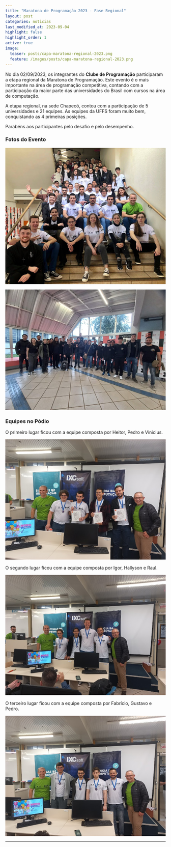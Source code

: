 ```yaml
---
title: "Maratona de Programação 2023 - Fase Regional"
layout: post
categories: noticias
last_modified_at: 2023-09-04
highlight: false
highlight_order: 1
active: true
image:
  teaser: posts/capa-maratona-regional-2023.png
  feature: /images/posts/capa-maratona-regional-2023.png
---
```


No dia 02/09/2023, os integrantes do **Clube de Programação** participaram a etapa regional da Maratona de Programação. Este evento é o mais importante na área de programação competitiva, contando com a participação da maior parte das universidades do Brasil com cursos na área de computação.

A etapa regional, na sede Chapecó, contou com a participação de 5 universidades e 21 equipes. As equipes da UFFS foram muito bem, conquistando as 4 primeiras posições. 

Parabéns aos participantes pelo desafio e pelo desempenho.

### Fotos do Evento

![Imagem](/images/posts/maratona-regional-2023-1.jpg)

![Imagem](/images/posts/maratona-regional-2023-2.jpg)

### Equipes no Pódio

O primeiro lugar ficou com a equipe composta por Heitor, Pedro e Vinicius.

![Imagem](/images/posts/maratona-regional-2023-3.jpg)

O segundo lugar ficou com a equipe composta por Igor, Hallyson e Raul.

![Imagem](/images/posts/maratona-regional-2023-4.jpg)

O terceiro lugar ficou com a equipe composta por Fabrício, Gustavo e Pedro.

![Imagem](/images/posts/maratona-regional-2023-5.jpg)

---
